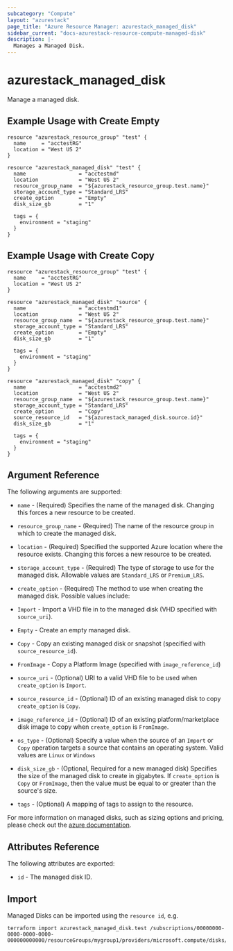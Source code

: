 ```yaml
---
subcategory: "Compute"
layout: "azurestack"
page_title: "Azure Resource Manager: azurestack_managed_disk"
sidebar_current: "docs-azurestack-resource-compute-managed-disk"
description: |-
  Manages a Managed Disk.
---
```


# azurestack_managed_disk

Manage a managed disk.

## Example Usage with Create Empty

```hcl
resource "azurestack_resource_group" "test" {
  name     = "acctestRG"
  location = "West US 2"
}

resource "azurestack_managed_disk" "test" {
  name                 = "acctestmd"
  location             = "West US 2"
  resource_group_name  = "${azurestack_resource_group.test.name}"
  storage_account_type = "Standard_LRS"
  create_option        = "Empty"
  disk_size_gb         = "1"

  tags = {
    environment = "staging"
  }
}
```

## Example Usage with Create Copy

```hcl
resource "azurestack_resource_group" "test" {
  name     = "acctestRG"
  location = "West US 2"
}

resource "azurestack_managed_disk" "source" {
  name                 = "acctestmd1"
  location             = "West US 2"
  resource_group_name  = "${azurestack_resource_group.test.name}"
  storage_account_type = "Standard_LRS"
  create_option        = "Empty"
  disk_size_gb         = "1"

  tags = {
    environment = "staging"
  }
}

resource "azurestack_managed_disk" "copy" {
  name                 = "acctestmd2"
  location             = "West US 2"
  resource_group_name  = "${azurestack_resource_group.test.name}"
  storage_account_type = "Standard_LRS"
  create_option        = "Copy"
  source_resource_id   = "${azurestack_managed_disk.source.id}"
  disk_size_gb         = "1"

  tags = {
    environment = "staging"
  }
}
```

## Argument Reference

The following arguments are supported:

* `name` - (Required) Specifies the name of the managed disk. Changing this forces a
    new resource to be created.

* `resource_group_name` - (Required) The name of the resource group in which to create
    the managed disk.

* `location` - (Required) Specified the supported Azure location where the resource exists.
    Changing this forces a new resource to be created.

* `storage_account_type` - (Required) The type of storage to use for the managed disk.
    Allowable values are `Standard_LRS` or `Premium_LRS`.

* `create_option` - (Required) The method to use when creating the managed disk. Possible values include:
 * `Import` - Import a VHD file in to the managed disk (VHD specified with `source_uri`).
 * `Empty` - Create an empty managed disk.
 * `Copy` - Copy an existing managed disk or snapshot (specified with `source_resource_id`).
 * `FromImage` - Copy a Platform Image (specified with `image_reference_id`)

* `source_uri` - (Optional) URI to a valid VHD file to be used when `create_option` is `Import`.

* `source_resource_id` - (Optional) ID of an existing managed disk to copy `create_option` is `Copy`.

* `image_reference_id` - (Optional) ID of an existing platform/marketplace disk image to copy when `create_option` is `FromImage`.

* `os_type` - (Optional) Specify a value when the source of an `Import` or `Copy`
    operation targets a source that contains an operating system. Valid values are `Linux` or `Windows`

* `disk_size_gb` - (Optional, Required for a new managed disk) Specifies the size of the managed disk to create in gigabytes.
    If `create_option` is `Copy` or `FromImage`, then the value must be equal to or greater than the source's size.

* `tags` - (Optional) A mapping of tags to assign to the resource.

For more information on managed disks, such as sizing options and pricing, please check out the
[azure documentation](https://docs.microsoft.com/en-us/azure/storage/storage-managed-disks-overview).

## Attributes Reference

The following attributes are exported:

* `id` - The managed disk ID.

## Import

Managed Disks can be imported using the `resource id`, e.g.

```shell
terraform import azurestack_managed_disk.test /subscriptions/00000000-0000-0000-0000-000000000000/resourceGroups/mygroup1/providers/microsoft.compute/disks/manageddisk1
```
